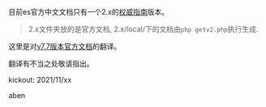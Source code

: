目前es官方中文文档只有一个2.x的[权威指南](https://www.elastic.co/guide/cn/elasticsearch/guide/current/index.html)版本。

> 2.x文件夹放的是官方文档, 2.x/local/下的文档由`php getv2.php`执行生成.


这里是对[v7.7版本官方文档](https://www.elastic.co/guide/en/elasticsearch/reference/7.7/index.html)的翻译。

翻译有不当之处敬请指出。

kickout: 2021/11/xx

aben